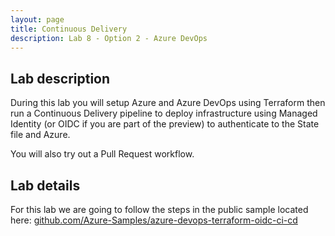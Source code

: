```yaml
---
layout: page
title: Continuous Delivery
description: Lab 8 - Option 2 - Azure DevOps
---
```


## Lab description

During this lab you will setup Azure and Azure DevOps using Terraform then run a Continuous Delivery pipeline to deploy infrastructure using Managed Identity (or OIDC if you are part of the preview) to authenticate to the State file and Azure.

You will also try out a Pull Request workflow.

## Lab details

For this lab we are going to follow the steps in the public sample located here: [github.com/Azure-Samples/azure-devops-terraform-oidc-ci-cd](https://github.com/Azure-Samples/azure-devops-terraform-oidc-ci-cd#demo--lab)
